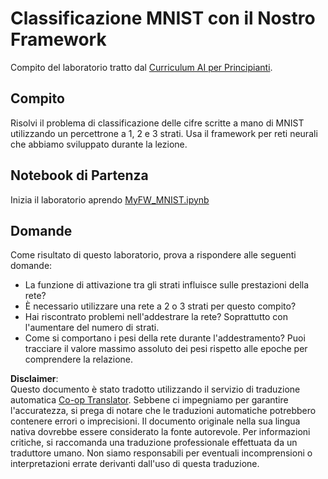 <!--
CO_OP_TRANSLATOR_METADATA:
{
  "original_hash": "48fdd704d483e19bc3d7464074c9fcbe",
  "translation_date": "2025-08-26T07:09:07+00:00",
  "source_file": "lessons/3-NeuralNetworks/04-OwnFramework/lab/README.md",
  "language_code": "it"
}
-->
# Classificazione MNIST con il Nostro Framework

Compito del laboratorio tratto dal [Curriculum AI per Principianti](https://github.com/microsoft/ai-for-beginners).

## Compito

Risolvi il problema di classificazione delle cifre scritte a mano di MNIST utilizzando un percettrone a 1, 2 e 3 strati. Usa il framework per reti neurali che abbiamo sviluppato durante la lezione.

## Notebook di Partenza

Inizia il laboratorio aprendo [MyFW_MNIST.ipynb](../../../../../../lessons/3-NeuralNetworks/04-OwnFramework/lab/MyFW_MNIST.ipynb)

## Domande

Come risultato di questo laboratorio, prova a rispondere alle seguenti domande:

- La funzione di attivazione tra gli strati influisce sulle prestazioni della rete?
- È necessario utilizzare una rete a 2 o 3 strati per questo compito?
- Hai riscontrato problemi nell'addestrare la rete? Soprattutto con l'aumentare del numero di strati.
- Come si comportano i pesi della rete durante l'addestramento? Puoi tracciare il valore massimo assoluto dei pesi rispetto alle epoche per comprendere la relazione.

**Disclaimer**:  
Questo documento è stato tradotto utilizzando il servizio di traduzione automatica [Co-op Translator](https://github.com/Azure/co-op-translator). Sebbene ci impegniamo per garantire l'accuratezza, si prega di notare che le traduzioni automatiche potrebbero contenere errori o imprecisioni. Il documento originale nella sua lingua nativa dovrebbe essere considerato la fonte autorevole. Per informazioni critiche, si raccomanda una traduzione professionale effettuata da un traduttore umano. Non siamo responsabili per eventuali incomprensioni o interpretazioni errate derivanti dall'uso di questa traduzione.